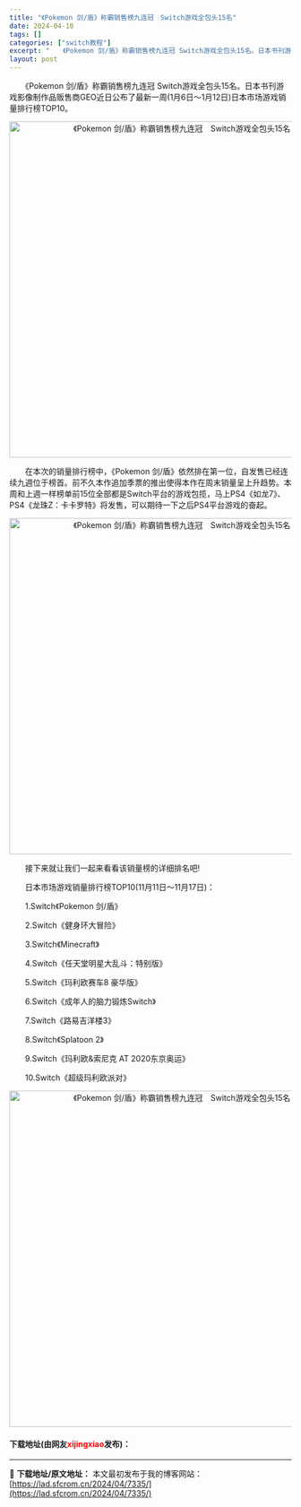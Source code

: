```yaml
---
title: "《Pokemon 剑/盾》称霸销售榜九连冠　Switch游戏全包头15名"
date: 2024-04-10
tags: []
categories: ["switch教程"]
excerpt: "　　《Pokemon 剑/盾》称霸销售榜九连冠 Switch游戏全包头15名。日本书刊游戏影像制作品贩售商GEO近日公布了最新一周(1月6日～1月12日)日本市场游戏销量排行榜TOP10。 　　在本次的销量排行榜中，《Pokemon 剑/盾》依然排在第一位，自发售已经连续九週位于榜首。前不久本作追加&hellip;"
layout: post
---
```


 <p>　　《Pokemon 剑/盾》称霸销售榜九连冠 Switch游戏全包头15名。日本书刊游戏影像制作品贩售商GEO近日公布了最新一周(1月6日～1月12日)日本市场游戏销量排行榜TOP10。</p> <p align="center"><img align="" border="0" src="https://lad.sfcrom.cn/wp-content/uploads/2024/04/20240410_66162ab269761.webp" width="600" alt="《Pokemon 剑/盾》称霸销售榜九连冠　Switch游戏全包头15名" /></p> <p>　　在本次的销量排行榜中，《Pokemon 剑/盾》依然排在第一位，自发售已经连续九週位于榜首。前不久本作追加季票的推出使得本作在周末销量呈上升趋势。本周和上週一样榜单前15位全部都是Switch平台的游戏包揽，马上PS4《如龙7》、PS4《龙珠Z：卡卡罗特》将发售，可以期待一下之后PS4平台游戏的奋起。</p> <p align="center"><img align="" border="0" src="https://lad.sfcrom.cn/wp-content/uploads/2024/04/20240410_66162ab2d5549.webp" width="600" alt="《Pokemon 剑/盾》称霸销售榜九连冠　Switch游戏全包头15名" /></p> <p>　　接下来就让我们一起来看看该销量榜的详细排名吧!</p> <p>　　日本市场游戏销量排行榜TOP10(11月11日～11月17日)：</p> <p>　　1.Switch《Pokemon 剑/盾》</p> <p>　　2.Switch《健身环大冒险》</p> <p>　　3.Switch《Minecraft》</p> <p>　　4.Switch《任天堂明星大乱斗：特别版》</p> <p>　　5.Switch《玛利欧赛车8 豪华版》</p> <p>　　6.Switch《成年人的脑力锻炼Switch》</p> <p>　　7.Switch《路易吉洋楼3》</p> <p>　　8.Switch《Splatoon 2》</p> <p>　　9.Switch《玛利欧&amp;索尼克 AT 2020东京奥运》</p> <p>　　10.Switch《超级玛利欧派对》</p> <p align="center"><img align="" border="0" src="https://lad.sfcrom.cn/wp-content/uploads/2024/04/20240410_66162ab3504a9.webp" width="600" alt="《Pokemon 剑/盾》称霸销售榜九连冠　Switch游戏全包头15名" /></p> <p><h4>下载地址(由网友<font color="red">xijingxiao</font>发布)：</h4></p> 

---
📖 **下载地址/原文地址：** 本文最初发布于我的博客网站：[https://lad.sfcrom.cn/2024/04/7335/](https://lad.sfcrom.cn/2024/04/7335/)

